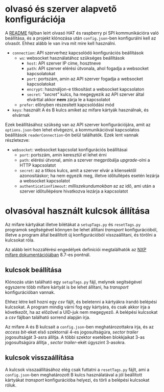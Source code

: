 # olvasó és szerver alapvető konfigurációja

A [README](../README.md) fájlban leírt olvasó HAT és raspberry pi SPI kommunikációra való beállítása, és a projekt klónozása után `config.json`-ben konfigurálni kell az olvasót. Ehhez alább le van írva mit mire kell használni.

- `connection`: API szerverhez kapcsolódó konfigurációs beállítások
	- `ws`: websocket használatához szükséges beállítások
		- `host`: API szerver IP címe, hosztneve
		- `path`: API szerver elérési útvonala, ahol fogadja a websocket kapcsolatokat
		- `port`: portszám, amin az API szerver fogadja a websocket kapcsolatokat
		- `encrypt`: használjon-e titkosítást a websocket kapcsolaton
		- `secret`: *"secret"* kulcs, ha megegyezik az API szerver által elvárttal akkor **nem** zárja le a kapcsolatot
	- `prefer`: előnyben részesített kapcsolódási mód
- `keys`: használt A és B kulcs amiket az mifare kártyák használnak, és elvárnak

Ezek beállításához szükség van az API szerver konfigurációjára, amit az `options.json`-ben lehet elvégezni, a kommunikációval kapcsolatos beállítások `readerConnection`-ön belül találhatók. Ezek lent vannak részletezve:

- `websocket`: websocket kapcsolat konfigurációs beállításai
	- `port`: portszám, amin keresztül el lehet érni
	- `path`: elérési útvonal, amin a szerver megpróbálja *upgrade*-olni a HTTP kapcsolatot
	- `secret`: az a titkos kulcs, amit a szerver elvár a kliensektől azonosításkor; ha nem egyezik meg, illetve időtullépés esetén lezárja a websocket kapcsolatot
	- `authenticationTimeout`: *milliszekundumokban* az az idő, ami után a szerver időtullépésre hivatkozva lezárja a kapcsolatot

# olvasóval használt kulcsok állítása

Az mifare kártyákat illetve bilétákat a `setupTags.py` és `resetTags.py` programok segítségével könnyen be lehet állítani *transport* konfigurációból, illetve a program által beállított új konfigurációból visszaállítani, és törölni a kulcsokat róla.

Az alább leírt hozzáférési engedélyek definíciói megtalálhatók az [NXP mifare dokumentációjában](https://www.nxp.com/docs/en/data-sheet/MF1S50YYX_V1.pdf) 8.7-es pontnál.

## kulcsok beállítása

Klónozás után található egy `setupTags.py` fájl, melynek segítségével egyszerre több mifare kártyát is be lehet állítani, ha *transport* konfigurációban vannak.

Ehhez létre kell hozni egy *csv* fájlt, és beletenni a kártyákra írandó belépési kulcsokat. A program mindig várni fog egy kártyára, és csak akkor írja a következőt, ha az előzővel a UID-juk nem megegyező. A belépési kulcsokat a *csv* fájlban található sorrend alapján írja.

Az mifare A és B kulcsait a `config.json`-ben meghatározottakra írja, és az *access bit*-eket első szektornál 4-es jogosultságúra, *sector trailer* jogosultságát 3-asra állítja. A többi szektor esetében blokkjaikat 3-as jogosultságúra állítja , *sector trailer*-ekét úgyszint 3-asokra.

## kulcsok visszaállítása

A kulcsok visszaállításához elég csak futtatni a `resetTags.py` fájlt, ami a `config.json`-ben meghatározott B kulcs használatával a jól beállított kártyákat *transport* konfigurációba helyezi, és törli a belépési kulcsokat róluk.